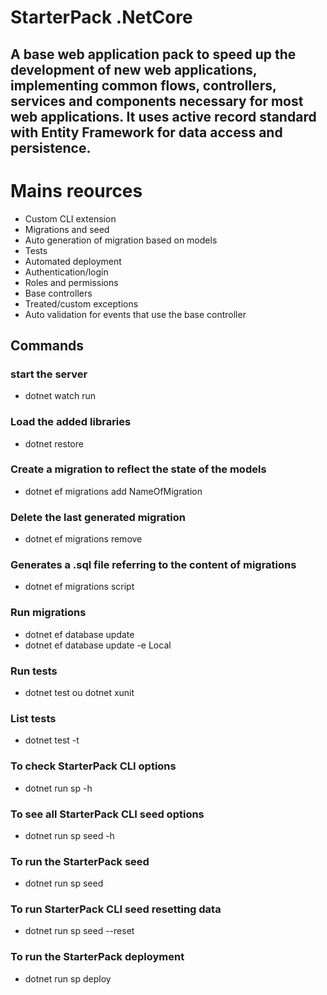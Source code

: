 # StarterPack .NetCore

## A base web application pack to speed up the development of new web applications, implementing common flows, controllers, services and components necessary for most web applications. It uses active record standard with Entity Framework for data access and persistence.

# Mains reources
- Custom CLI extension
- Migrations and seed
- Auto generation of migration based on models
- Tests
- Automated deployment
- Authentication/login
- Roles and permissions
- Base controllers
- Treated/custom exceptions
- Auto validation for events that use the base controller

## Commands

### start the server
- dotnet watch run

### Load the added libraries
- dotnet restore

### Create a migration to reflect the state of the models
- dotnet ef migrations add NameOfMigration

### Delete the last generated migration
- dotnet ef migrations remove

### Generates a .sql file referring to the content of migrations
- dotnet ef migrations script

### Run migrations
- dotnet ef database update
- dotnet ef database update -e Local

### Run tests
- dotnet test ou dotnet xunit

### List tests
- dotnet test -t

### To check StarterPack CLI options
- dotnet run sp -h

### To see all StarterPack CLI seed options
- dotnet run sp seed -h

### To run the StarterPack seed
- dotnet run sp seed

### To run StarterPack CLI seed resetting data
- dotnet run sp seed --reset

### To run the StarterPack deployment
- dotnet run sp deploy
